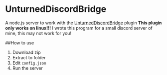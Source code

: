 # UnturnedDiscordBridge
A node.js server to work with the [UnturnedDiscordBridge](https://www.nuget.org/packages/UnturnedDiscordBridge/) plugin
**This plugin only works on linux!!!**
I wrote this program for a small discord server of mine, this may not work for you!

##How to use
1. Download zip
2. Extract to folder
3. Edit `config.json`
4. Run the server
